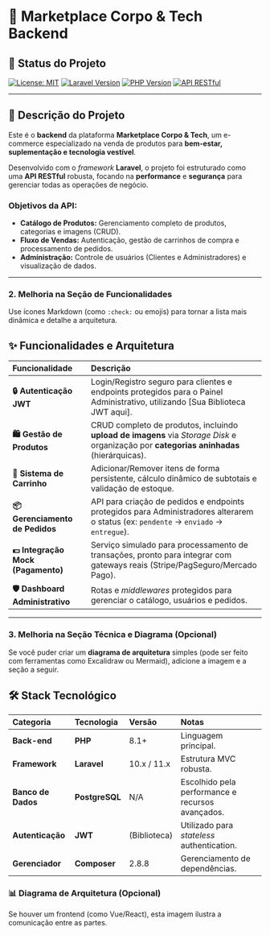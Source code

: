 # 🛒 Marketplace Corpo & Tech Backend

## 🚀 Status do Projeto
[![License: MIT](https://img.shields.io/badge/License-MIT-yellow.svg)](https://opensource.org/licenses/MIT)
[![Laravel Version](https://img.shields.io/badge/Laravel-10%2B-FF2D20?logo=laravel)](https://laravel.com/)
[![PHP Version](https://img.shields.io/badge/PHP-8.1%2B-777BB4?logo=php)](https://www.php.net/)
[![API RESTful](https://img.shields.io/badge/API-RESTful-007ACC?logo=json)](https://pt.wikipedia.org/wiki/REST)

---

## 📝 Descrição do Projeto

Este é o **backend** da plataforma **Marketplace Corpo & Tech**, um e-commerce especializado na venda de produtos para **bem-estar, suplementação e tecnologia vestível**.

Desenvolvido com o *framework* **Laravel**, o projeto foi estruturado como uma **API RESTful** robusta, focando na **performance** e **segurança** para gerenciar todas as operações de negócio.

### Objetivos da API:
* **Catálogo de Produtos:** Gerenciamento completo de produtos, categorias e imagens (CRUD).
* **Fluxo de Vendas:** Autenticação, gestão de carrinhos de compra e processamento de pedidos.
* **Administração:** Controle de usuários (Clientes e Administradores) e visualização de dados.

---

### 2. Melhoria na Seção de Funcionalidades

Use ícones Markdown (como `:check:` ou emojis) para tornar a lista mais dinâmica e detalhe a arquitetura.

## ✨ Funcionalidades e Arquitetura

| Funcionalidade | Descrição |
| :--- | :--- |
| **🔒 Autenticação JWT** | Login/Registro seguro para clientes e endpoints protegidos para o Painel Administrativo, utilizando [Sua Biblioteca JWT aqui]. |
| **🛍️ Gestão de Produtos** | CRUD completo de produtos, incluindo **upload de imagens** via *Storage Disk* e organização por **categorias aninhadas** (hierárquicas). |
| **🛒 Sistema de Carrinho** | Adicionar/Remover itens de forma persistente, cálculo dinâmico de subtotais e validação de estoque. |
| **📦 Gerenciamento de Pedidos** | API para criação de pedidos e endpoints protegidos para Administradores alterarem o status (ex: `pendente` $\rightarrow$ `enviado` $\rightarrow$ `entregue`). |
| **💵 Integração Mock (Pagamento)** | Serviço simulado para processamento de transações, pronto para integrar com gateways reais (Stripe/PagSeguro/Mercado Pago). |
| **🛡️ Dashboard Administrativo** | Rotas e *middlewares* protegidos para gerenciar o catálogo, usuários e pedidos. |

---

### 3. Melhoria na Seção Técnica e Diagrama (Opcional)

Se você puder criar um **diagrama de arquitetura** simples (pode ser feito com ferramentas como Excalidraw ou Mermaid), adicione a imagem e a seção a seguir.

## 🛠️ Stack Tecnológico

| Categoria | Tecnologia | Versão | Notas |
| :--- | :--- | :--- | :--- |
| **Back-end** | **PHP** | 8.1+ | Linguagem principal. |
| **Framework** | **Laravel** | 10.x / 11.x | Estrutura MVC robusta. |
| **Banco de Dados** | **PostgreSQL** | N/A | Escolhido pela performance e recursos avançados. |
| **Autenticação** | **JWT** | (Biblioteca) | Utilizado para *stateless* authentication. |
| **Gerenciador** | **Composer** | 2.8.8 | Gerenciamento de dependências. |

### 📊 Diagrama de Arquitetura (Opcional)

Se houver um frontend (como Vue/React), esta imagem ilustra a comunicação entre as partes.

```markdown
